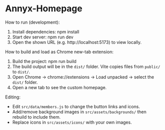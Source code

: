
Annyx-Homepage
================================================

How to run (development):
1. Install dependencies:
   npm install
2. Start dev server:
   npm run dev
3. Open the shown URL (e.g. http://localhost:5173) to view locally.

How to build and load as Chrome new-tab extension:
1. Build the project:
   npm run build
2. The build output will be in the `dist/` folder. Vite copies files from `public/` to `dist/`.
3. Open Chrome -> chrome://extensions -> Load unpacked -> select the `dist/` folder.
4. Open a new tab to see the custom homepage.

Editing:
- Edit `src/data/members.js` to change the button links and icons.
- Add/remove background images in `src/assets/backgrounds/` then rebuild to include them.
- Replace icons in `src/assets/icons/` with your own images.
